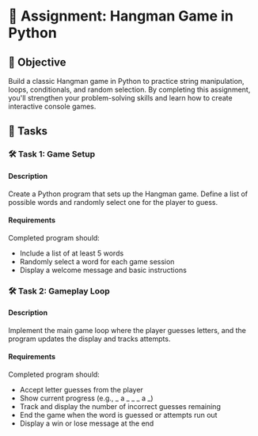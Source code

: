 
# 📘 Assignment: Hangman Game in Python

## 🎯 Objective

Build a classic Hangman game in Python to practice string manipulation, loops, conditionals, and random selection. By completing this assignment, you'll strengthen your problem-solving skills and learn how to create interactive console games.

## 📝 Tasks

### 🛠️ Task 1: Game Setup

#### Description
Create a Python program that sets up the Hangman game. Define a list of possible words and randomly select one for the player to guess.

#### Requirements
Completed program should:
- Include a list of at least 5 words
- Randomly select a word for each game session
- Display a welcome message and basic instructions

### 🛠️ Task 2: Gameplay Loop

#### Description
Implement the main game loop where the player guesses letters, and the program updates the display and tracks attempts.

#### Requirements
Completed program should:
- Accept letter guesses from the player
- Show current progress (e.g., _ a _ _ _ a _)
- Track and display the number of incorrect guesses remaining
- End the game when the word is guessed or attempts run out
- Display a win or lose message at the end
